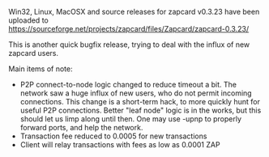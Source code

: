 Win32, Linux, MacOSX and source releases for zapcard v0.3.23 have been uploaded to
https://sourceforge.net/projects/zapcard/files/Zapcard/zapcard-0.3.23/

This is another quick bugfix release, trying to deal with the influx of new zapcard users.

Main items of note:

* P2P connect-to-node logic changed to reduce timeout a bit.  The network saw a huge influx of new users, who do not permit incoming connections.  This change is a short-term hack, to more quickly hunt for useful P2P connections.  Better "leaf node" logic is in the works, but this should let us limp along until then.  One may use -upnp to properly forward ports, and help the network.
* Transaction fee reduced to 0.0005 for new transactions
* Client will relay transactions with fees as low as 0.0001 ZAP
